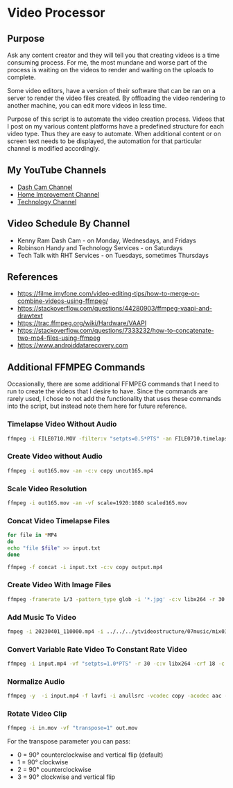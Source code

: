 # Video Processor

## Purpose

Ask any content creator and they will tell you that creating videos is a time consuming process.
For me, the most mundane and worse part of the process is waiting on the videos to render and waiting on 
the uploads to complete.

Some video editors, have a version of their software that can be ran on a server to render the video files
created. By offloading the video rendering to another machine, you can edit more videos in less time.

Purpose of this script is to automate the video creation process. Videos that I post on my various content
platforms have a predefined structure for each video type. Thus they are easy to automate. When additional
content or on screen text needs to be displayed, the automation for that particular channel is modified
accordingly.

## My YouTube Channels

* [Dash Cam Channel](https://www.youtube.com/channel/UCB7rvymUaUbbig3skv2zvCQ?sub_confirmation=1)
* [Home Improvement Channel](https://www.youtube.com/channel/UC4HCouBLtXD1j1U_17aBqig?sub_confirmation=1)
* [Technology Channel](http://www.youtube.com/channel/UC4xp-TEEIAL-4XtMVvfRaQw?sub_confirmation=1)

## Video Schedule By Channel

* Kenny Ram Dash Cam - on Monday, Wednesdays, and Fridays
* Robinson Handy and Technology Services - on Saturdays
* Tech Talk with RHT Services - on Tuesdays, sometimes Thursdays

## References

* https://filme.imyfone.com/video-editing-tips/how-to-merge-or-combine-videos-using-ffmpeg/
* https://stackoverflow.com/questions/44280903/ffmpeg-vaapi-and-drawtext
* https://trac.ffmpeg.org/wiki/Hardware/VAAPI
* https://stackoverflow.com/questions/7333232/how-to-concatenate-two-mp4-files-using-ffmpeg
* https://www.androiddatarecovery.com

## Additional FFMPEG Commands

Occasionally, there are some additional FFMPEG commands that I need to run to create the videos
that I desire to have. Since the commands are rarely used, I chose to not add the functionality
that uses these commands into the script, but instead note them here for future reference.

### Timelapse Video Without Audio

```bash
ffmpeg -i FILE0710.MOV -filter:v "setpts=0.5*PTS" -an FILE0710.timelapse.MOV
```

### Create Video without Audio

```bash
ffmpeg -i out165.mov -an -c:v copy uncut165.mp4
```

### Scale Video Resolution

```bash
ffmpeg -i out165.mov -an -vf scale=1920:1080 scaled165.mov
```

### Concat Video Timelapse Files

```bash
for file in *MP4
do
echo "file $file" >> input.txt
done

ffmpeg -f concat -i input.txt -c:v copy output.mp4
```

### Create Video With Image Files

```bash
ffmpeg -framerate 1/3 -pattern_type glob -i '*.jpg' -c:v libx264 -r 30 -pix_fmt yuv420p output.mp4
```

### Add Music To Video

```bash
fmpeg -i 20230401_110000.mp4 -i ../../../ytvideostructure/07music/mix03.mp3 -shortest -c:v copy -c:a copy -map 0:v:0 -map 1:a:0 output.mp4
```

### Convert Variable Rate Video To Constant Rate Video

```bash
ffmpeg -i input.mp4 -vf "setpts=1.0*PTS" -r 30 -c:v libx264 -crf 18 -c:a aac -b:a 192k output.mp4
```

### Normalize Audio

```bash
ffmpeg -y  -i input.mp4 -f lavfi -i anullsrc -vcodec copy -acodec aac -shortest output.mp3
```

### Rotate Video Clip

```bash
ffmpeg -i in.mov -vf "transpose=1" out.mov
```

For the transpose parameter you can pass:

* 0 = 90° counterclockwise and vertical flip (default)
* 1 = 90° clockwise
* 2 = 90° counterclockwise
* 3 = 90° clockwise and vertical flip
